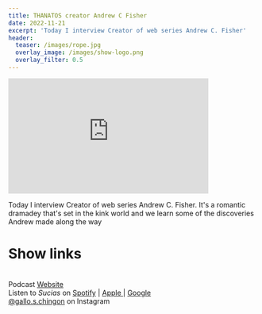 ```yaml
---
title: THANATOS creator Andrew C Fisher
date: 2022-11-21
excerpt: 'Today I interview Creator of web series Andrew C. Fisher'
header:
  teaser: /images/rope.jpg
  overlay_image: /images/show-logo.png
  overlay_filter: 0.5
---
```


<iframe src='https://open.spotify.com/embed/episode/1znKJfcTGjv1sLgHJ0gSBn' width='80%' height='232' frameborder='0' allowtransparency='true' allow='encrypted-media'></iframe>

Today I interview Creator of web series Andrew C. Fisher. It's a romantic dramadey that's set in the kink world and we learn some of the discoveries Andrew made along the way

# Show links

<br> Podcast [Website](https://sucias.xyz)  <a href='https://sucias.xyz'><i class='fas fa-link'></i></a>
<br> Listen to *Sucias* on [Spotify](https://open.spotify.com/show/3XjoipCU3QzeIaQAAQpBdW)  <a href='https://open.spotify.com/show/3XjoipCU3QzeIaQAAQpBdW'><i class='fab fa-spotify'></i></a> | [Apple ](https://podcasts.apple.com/us/podcast/sucias/id1548173787)<i class='fas fa-podcast'></i> | [Google ](https://podcasts.google.com/feed/aHR0cHM6Ly9hbmNob3IuZm0vcy80MjI0YzYzYy9wb2RjYXN0L3Jzcw)  <a href='https://podcasts.google.com/feed/aHR0cHM6Ly9hbmNob3IuZm0vcy80MjI0YzYzYy9wb2RjYXN0L3Jzcw'><i class='fab fa-google-play'></i></a>
<br> [@gallo.s.chingon](https://instagram.com/gallo.s.chingon) on Instagram  <a href='https://www.instagram.com/gallo.s.chingon'><i class='fa-brands fa-instagram-square'></i></a>
